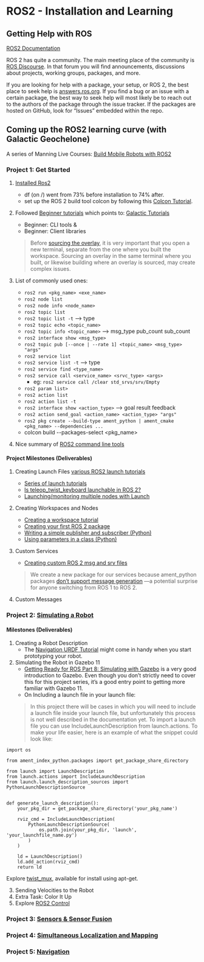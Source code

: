 # ROS2 - Installation and Learning

## Getting Help with ROS
[ROS2 Documentation](https://docs.ros.org/en/humble/index.html)

ROS 2 has quite a community. The main meeting place of the community is [ROS Discourse](https://discourse.ros.org/). In that forum you will find announcements, discussions about projects, working groups, packages, and more.

If you are looking for help with a package, your setup, or ROS 2, the best place to seek help is [answers.ros.org](https://answers.ros.org/). If you find a bug or an issue with a certain package, the best way to seek help will most likely be to reach out to the authors of the package through the issue tracker. If the packages are hosted on GitHub, look for “Issues” embedded within the repo.

## Coming up the ROS2 learning curve (with Galactic Geochelone)

A series of Manning Live Courses: [Build Mobile Robots with ROS2](https://www.manning.com/liveprojectseries/build-mobile-robots-with-ROS2?trk_msg=2FP5H94EJ9V4NDBBTDHGIGLMN8&trk_contact=13BOR5C0GRADA55LJ9PQ6E5C6S&trk_sid=6D42V74A28B5V3RD98OS54SUP8&trk_link=DENFJJHFO0RK70FF2ND44N0DHO&utm_source=Listrak&utm_medium=Email&utm_term=https%3a%2f%2fwww.manning.com%2fliveprojectseries%2fbuild-mobile-robots-with-ROS2&utm_campaign=This+week+at+Manning!+40%25+off+pBooks+ends)

### Project 1: Get Started

1. [Installed Ros2](https://docs.ros.org/en/galactic/Installation/Ubuntu-Install-Debians.html)
    * df (on /) went from 73% before installation to 74% after.
    * set up the ROS 2 build tool colcon by following this [Colcon Tutorial](https://docs.ros.org/en/galactic/Tutorials/Colcon-Tutorial.html).
2. Followed [Beginner tutorials](https://liveproject.manning.com/module/855_2_3/get-started/setup/tutorials?) which points to: [Galactic Tutorials](https://docs.ros.org/en/galactic/Tutorials.html)
    * Beginner: CLI tools &
    * Beginner: Client libraries
    > Before [sourcing the overlay](https://docs.ros.org/en/galactic/Tutorials/Workspace/Creating-A-Workspace.html#source-the-overlay), it is very important that you open a new terminal, separate from the one where you built the workspace. Sourcing an overlay in the same terminal where you built, or likewise building where an overlay is sourced, may create complex issues.
    
3. List of commonly used ones:
    * `ros2 run <pkg_name> <exe_name>`
    * `ros2 node list`
    * `ros2 node info <node_name>`
    * `ros2 topic list`
    * `ros2 topic list -t` --> type
    * `ros2 topic echo <topic_name>`
    * `ros2 topic info <topic_name>` --> msg_type pub_count sub_count
    * `ros2 interface show <msg_type>`
    * `ros2 topic pub [--once | --rate 1] <topic_name> <msg_type> "args"`
    * `ros2 service list`
    * `ros2 service list -t` --> type
    * `ros2 service find <type_name>`
    * `ros2 service call <service_name> <srvc_type> <args>`
        * eg: `ros2 service call /clear std_srvs/srv/Empty`
    * `ros2 param list>`
    * `ros2 action list`
    * `ros2 action list -t`
    * `ros2 interface show <action_type>` --> goal result feedback
    * `ros2 action send_goal <action_name> <action_type> "args"`
    * `ros2 pkg create --build-type ament_python | ament_cmake <pkg_name> --dependencies ...`
    * colcon build --packages-select <pkg_name>

4. Nice summary of [ROS2 command line tools](https://osrf.github.io/ros2multirobotbook/ros2_cli.html)

#### Project Milestones (Deliverables)

1. Creating Launch Files [various ROS2 launch tutorials](write_a_launch_file.md)
    * [Series of launch tutorials](https://docs.ros.org/en/galactic/Tutorials/Launch/Launch-Main.html)
    * [Is teleop_twist_keyboard launchable in ROS 2?](https://answers.ros.org/question/337885/is-teleop_twist_keyboard-launchable-in-ros2/)
    * [Launching/monitoring multiple nodes with Launch](https://docs.ros.org/en/galactic/Tutorials/Launch/Launch-system.html)

2. Creating Workspaces and Nodes
    * [Creating a workspace tutorial](https://docs.ros.org/en/galactic/Tutorials/Workspace/Creating-A-Workspace.html)
    * [Creating your first ROS 2 package](https://docs.ros.org/en/galactic/Tutorials/Creating-Your-First-ROS2-Package.html)
    * [Writing a simple publisher and subscriber (Python)](https://docs.ros.org/en/galactic/Tutorials/Writing-A-Simple-Py-Publisher-And-Subscriber.html)
    * [Using parameters in a class (Python)](https://docs.ros.org/en/galactic/Tutorials/Using-Parameters-In-A-Class-Python.html)

3. Custom Services
    * [Creating custom ROS 2 msg and srv files](https://docs.ros.org/en/galactic/Tutorials/Custom-ROS2-Interfaces.html)
    > We create a new package for our services because ament_python packages [don’t support message generation](https://answers.ros.org/question/350084/define-custom-messages-in-python-package-ros2/) —a potential surprise for anyone switching from ROS 1 to ROS 2.
4. Custom Messages

### Project 2: [Simulating a Robot](simulate_robot_in_Gazebo.md)

#### Milestones (Deliverables)
1. Creating a Robot Description
    * The [Navigation URDF Tutorial](https://navigation.ros.org/setup_guides/urdf/setup_urdf.html) might come in handy when you start prototyping your robot.
2. Simulating the Robot in Gazebo 11
    * [Getting Ready for ROS Part 8: Simulating with Gazebo](https://articulatedrobotics.xyz/ready-for-ros-8-gazebo/) is a very good introduction to Gazebo. Even though you don’t strictly need to cover this for this project series, it’s a good entry point to getting more familiar with Gazebo 11.
    * On Including a launch file in your launch file:
    > In this project there will be cases in which you will need to include a launch file inside your launch file, but unfortunately this process is not well described in the documentation yet.
    To import a launch file you can use IncludeLaunchDescription from launch.actions. To make your life easier, here is an example of what the snippet could look like:
    
```
import os

from ament_index_python.packages import get_package_share_directory

from launch import LaunchDescription
from launch.actions import IncludeLaunchDescription
from launch.launch_description_sources import PythonLaunchDescriptionSource


def generate_launch_description():
    your_pkg_dir = get_package_share_directory('your_pkg_name')

    rviz_cmd = IncludeLaunchDescription(
        PythonLaunchDescriptionSource(
            os.path.join(your_pkg_dir, 'launch', 'your_launchfile_name.py')
        )
    )

    ld = LaunchDescription()
    ld.add_action(rviz_cmd)
    return ld
```

Explore [twist_mux](https://index.ros.org/p/twist_mux/), available for install using apt-get.

3. Sending Velocities to the Robot
4. Extra Task: Color It Up
5. Explore [ROS2 Control](https://control.ros.org/master/index.html)
### Project 3: [Sensors & Sensor Fusion](sensors&fusion.md)

### Project 4: [Simultaneous Localization and Mapping](slam.md)

### Project 5: [Navigation](nav.md)

